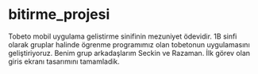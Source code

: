 # bitirme_projesi

Tobeto mobil uygulama gelistirme sinifinin mezuniyet ödevidir. 
1B sinfi olarak gruplar halinde ögrenme programımız olan tobetonun uygulamasını geliştiriyoruz.
Benim grup arkadaşlarım Seckin ve Razaman. 
İlk görev olan giris ekranı tasarımını tamamladik.
